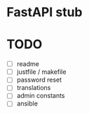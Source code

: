 # FastAPI stub

# TODO

- [ ] readme
- [ ] justfile / makefile
- [ ] password reset
- [ ] translations
- [ ] admin constants
- [ ] ansible
